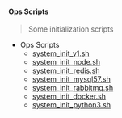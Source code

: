 #### Ops Scripts
> Some initialization scripts

- Ops Scripts
    - [system_init_v1.sh](https://github.com/opendevops-cn/opendevops/tree/master/scripts/system_init_v1.sh)
    - [system_init_node.sh](https://github.com/opendevops-cn/opendevops/tree/master/scripts/system_init_node.sh)
    - [system_init_redis.sh](https://github.com/opendevops-cn/opendevops/tree/master/scripts/system_init_redis.sh)
    - [system_init_mysql57.sh](https://github.com/opendevops-cn/opendevops/tree/master/scripts/system_init_mysql57.sh)
    - [system_init_rabbitmq.sh](https://github.com/opendevops-cn/opendevops/tree/master/scripts/system_init_rabbitmq.sh)
    - [system_init_docker.sh](https://github.com/opendevops-cn/opendevops/tree/master/scripts/system_init_docker.sh)
    - [system_init_python3.sh](https://github.com/opendevops-cn/opendevops/tree/master/scripts/system_init_python3.sh)


